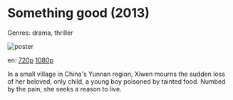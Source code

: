 # Something good (2013)

Genres: drama, thriller

![poster](http://image.tmdb.org/t/p/w500/sHbhIpiCuShns6fcQppBNWGy3jQ.jpg)

en:
  [720p](magnet:?xt=urn:btih:B47FC1164A2AEA1D97F99EABD0A7F8E789D2C729&tr=udp://glotorrents.pw:6969/announce&tr=udp://tracker.opentrackr.org:1337/announce&tr=udp://torrent.gresille.org:80/announce&tr=udp://tracker.openbittorrent.com:80&tr=udp://tracker.coppersurfer.tk:6969&tr=udp://tracker.leechers-paradise.org:6969&tr=udp://p4p.arenabg.ch:1337&tr=udp://tracker.internetwarriors.net:1337)
  [1080p](magnet:?xt=urn:btih:7905FD033D374E6C823EB04A00F9BDA4F8DC5E57&tr=udp://glotorrents.pw:6969/announce&tr=udp://tracker.opentrackr.org:1337/announce&tr=udp://torrent.gresille.org:80/announce&tr=udp://tracker.openbittorrent.com:80&tr=udp://tracker.coppersurfer.tk:6969&tr=udp://tracker.leechers-paradise.org:6969&tr=udp://p4p.arenabg.ch:1337&tr=udp://tracker.internetwarriors.net:1337)
  


In a small village in China's Yunnan region, Xiwen mourns the sudden loss of her beloved, only child, a young boy poisoned by tainted food. Numbed by the pain, she seeks a reason to live.